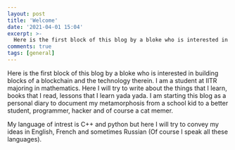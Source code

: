 ```yaml
---
layout: post
title: 'Welcome'
date: '2021-04-01 15:04'
excerpt: >-
  Here is the first block of this blog by a bloke who is interested in building blocks of a blockchain and the technology therein.
comments: true
tags: [general]
---
```


Here is the first block of this blog by a bloke who is interested in building blocks of a blockchain and the technology therein. I am a student at IITR majoring in mathematics. Here I will try to write about the things that I learn, books that I read, lessons that I learn yada yada.  I am starting this blog as a personal diary to document my metamorphosis from a school kid to a better student, programmer, hacker and of course a cat memer.

My language of intrest is C++ and python but here I will try to convey my ideas in English, French and sometimes Russian (Of course I speak all these languages).
